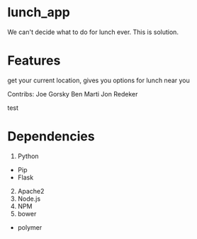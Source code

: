 # lunch_app
We can't decide what to do for lunch ever.  This is solution.

# Features
get your current location, gives you options for lunch near you

Contribs:
Joe Gorsky
Ben Marti
Jon Redeker

test

# Dependencies

1. Python
  * Pip
  * Flask
2. Apache2
3. Node.js
4. NPM
5. bower
  * polymer

